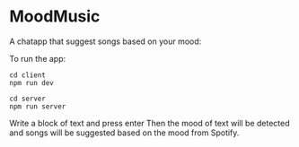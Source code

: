 # MoodMusic

A chatapp that suggest songs based on your mood:

To run the app:

```
cd client
npm run dev
```

```
cd server
npm run server
```

Write a block of text and press enter
Then the mood of text will be detected and songs will be suggested based on the mood from Spotify.
